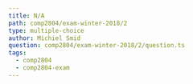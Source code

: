 ```yaml
---
title: N/A
path: comp2804/exam-winter-2018/2
type: multiple-choice
author: Michiel Smid
question: comp2804/exam-winter-2018/2/question.ts
tags:
  - comp2804
  - comp2804-exam
---
```

